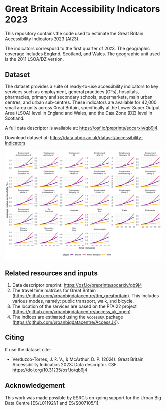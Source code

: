 # Great Britain Accessibility Indicators 2023

This repository contains the code used to estimate the Great Britain Accessibility Indicators 2023 (AI23). 

The indicators correspond to the first quarter of 2023. The geographic coverage  includes England, Scotland, and Wales. The geographic unit used is the 2011 LSOA/DZ version.

## Dataset

The dataset provides a suite of ready-to-use accessibility indicators to key services such as employment, general practices (GPs), hospitals, pharmacies, primary and secondary schools, supermarkets, main urban centres, and urban sub-centres. These indicators are available for 42,000 small area units across Great Britain, specifically at the Lower Super Output Area (LSOA) level in England and Wales, and the Data Zone (DZ) level in Scotland.

A full data descriptor is available at: <https://osf.io/preprints/socarxiv/qb9j4>.

Download dataset at: <https://data.ubdc.ac.uk/dataset/accessibility-indicators>

![Overview](plots/line_plot_comaprison.jpg)


## Related resources and inputs

1. Data descriptor preprint: <https://osf.io/preprints/socarxiv/qb9j4>
2. The travel time matrices for Great Britain (<https://github.com/urbanbigdatacentre/ttm_greatbritain>). This includes  various modes, namely: public transport, walk, and bicycle.
3. The location of the services are based on the PTAI22 project (<https://github.com/urbanbigdatacentre/access_uk_open>).
4. The indices are estimated using the `AccessUK` package (<https://github.com/urbanbigdatacentre/AccessUK>).

## Citing

If use the dataset cite:

* Verduzco-Torres, J. R. V., & McArthur, D. P. (2024). Great Britain Accessibility Indicators 2023: Data descriptor. OSF. https://doi.org/10.31235/osf.io/qb9j4

## Acknowledgement

This work was made possible by ESRC’s on-going support for the Urban Big Data Centre [ES/L011921/1 and ES/S007105/1].
